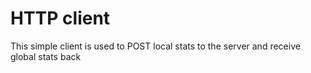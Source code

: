 # HTTP client

This simple client is used to POST local stats to the server and receive global stats back
